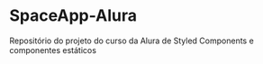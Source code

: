 # SpaceApp-Alura
Repositório do projeto do curso da Alura de Styled Components e componentes estáticos
